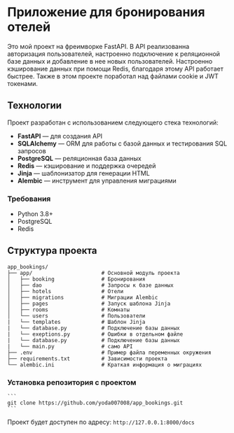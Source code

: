 # Приложение для бронирования отелей

Это мой проект на фреимворке FastAPI. В API реализованна авторизация пользователей, настроенно подключение к реляционной базе данных и добавление в нее новых пользователей. Настроенно кэширование данных при помощи Redis, благодаря этому API работает быстрее. Также в этом проекте поработал над файлами cookie и JWT токенами.

## Технологии

Проект разработан с использованием следующего стека технологий:
- **FastAPI** — для создания API
- **SQLAlchemy** — ORM для работы с базой данных и тестирования SQL запросов
- **PostgreSQL** — реляционная база данных
- **Redis** — кэширование и поддержка очередей
- **Jinja** — шаблонизатор для генерации HTML
- **Alembic** — инструмент для управления миграциями

### Требования

- Python 3.8+
- PostgreSQL
- Redis

## Структура проекта

```plaintext
app_bookings/
├── app/                      # Основной модуль проекта
│   ├── booking               # Бронирования
│   ├── dao                   # Запросы к базе данных 
│   ├── hotels                # Отели
│   ├── migrations            # Миграции Alembic
│   ├── pages                 # Запуск шаблона Jinja
│   ├── rooms                 # Комнаты
│   └── users                 # Пользователи
|   └── templates             # Шаблон Jinja
|   └── database.py           # Подключение базы данных
|   └── exeptions.py          # Ошибки в отдельном файле
|   └── database.py           # Подключение базы данных
|   └── main.py               # само API
├── .env                      # Пример файла переменных окружения
├── requirements.txt          # Зависимости проекта
└── alembic.ini               # Краткая информация о миграциях
```

### Установка репозитория с проектом

    ```
    git clone https://github.com/yoda007008/app_bookings.git
    ```

Проект будет доступен по адресу: `http://127.0.0.1:8000/docs`

